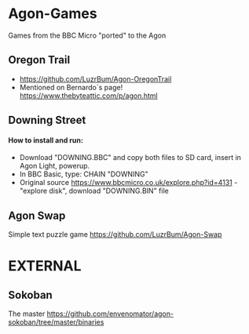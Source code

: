 # Agon-Games
Games from the BBC Micro "ported" to the Agon 
## Oregon Trail
- https://github.com/LuzrBum/Agon-OregonTrail
- Mentioned on Bernardo´s page! https://www.thebyteattic.com/p/agon.html
## Downing Street
#### How to install and run:  
* Download "DOWNING.BBC" and copy both files to SD card, insert in Agon Light, powerup.  
* In BBC Basic, type:
        CHAIN "DOWNING" 
* Original source https://www.bbcmicro.co.uk/explore.php?id=4131 - "explore disk", download "DOWNING.BIN" file
## Agon Swap
Simple text puzzle game
https://github.com/LuzrBum/Agon-Swap

# EXTERNAL
## Sokoban
The master https://github.com/envenomator/agon-sokoban/tree/master/binaries
